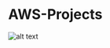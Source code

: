 # AWS-Projects
![alt text](https://github.com/jingle77/AWS-Projects/blob/main/cloud%20photo.png?raw=true)
